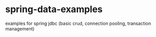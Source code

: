 # spring-data-examples
examples for spring jdbc (basic crud, connection pooling, transaction management)
